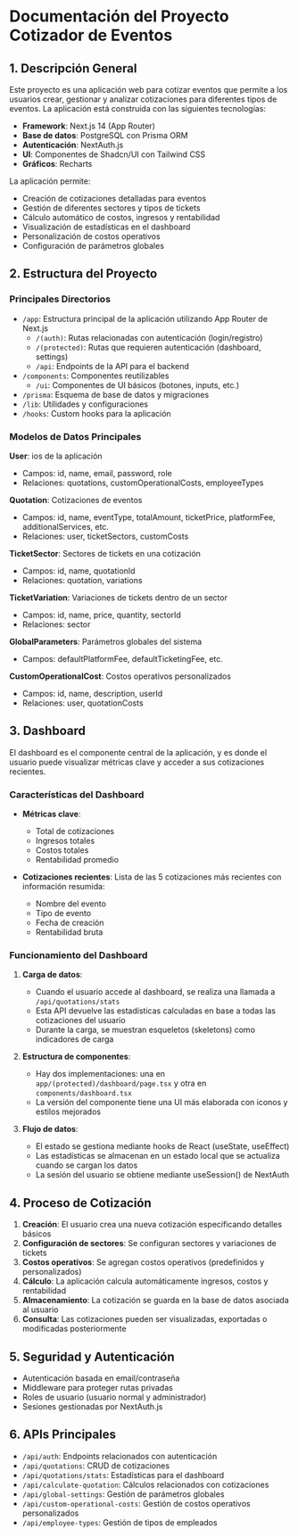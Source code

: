 # Documentación del Proyecto Cotizador de Eventos

## 1. Descripción General

Este proyecto es una aplicación web para cotizar eventos que permite a los usuarios crear, gestionar y analizar cotizaciones para diferentes tipos de eventos. La aplicación está construida con las siguientes tecnologías:

- **Framework**: Next.js 14 (App Router)
- **Base de datos**: PostgreSQL con Prisma ORM
- **Autenticación**: NextAuth.js
- **UI**: Componentes de Shadcn/UI con Tailwind CSS
- **Gráficos**: Recharts

La aplicación permite:
- Creación de cotizaciones detalladas para eventos
- Gestión de diferentes sectores y tipos de tickets
- Cálculo automático de costos, ingresos y rentabilidad
- Visualización de estadísticas en el dashboard
- Personalización de costos operativos
- Configuración de parámetros globales

## 2. Estructura del Proyecto

### Principales Directorios

- `/app`: Estructura principal de la aplicación utilizando App Router de Next.js
  - `/(auth)`: Rutas relacionadas con autenticación (login/registro)
  - `/(protected)`: Rutas que requieren autenticación (dashboard, settings)
  - `/api`: Endpoints de la API para el backend
- `/components`: Componentes reutilizables
  - `/ui`: Componentes de UI básicos (botones, inputs, etc.)
- `/prisma`: Esquema de base de datos y migraciones
- `/lib`: Utilidades y configuraciones
- `/hooks`: Custom hooks para la aplicación

### Modelos de Datos Principales

**User**: ios de la aplicación
- Campos: id, name, email, password, role
- Relaciones: quotations, customOperationalCosts, employeeTypes

**Quotation**: Cotizaciones de eventos
- Campos: id, name, eventType, totalAmount, ticketPrice, platformFee, additionalServices, etc.
- Relaciones: user, ticketSectors, customCosts

**TicketSector**: Sectores de tickets en una cotización
- Campos: id, name, quotationId
- Relaciones: quotation, variations

**TicketVariation**: Variaciones de tickets dentro de un sector
- Campos: id, name, price, quantity, sectorId
- Relaciones: sector

**GlobalParameters**: Parámetros globales del sistema
- Campos: defaultPlatformFee, defaultTicketingFee, etc.

**CustomOperationalCost**: Costos operativos personalizados
- Campos: id, name, description, userId
- Relaciones: user, quotationCosts

## 3. Dashboard

El dashboard es el componente central de la aplicación, y es donde el usuario puede visualizar métricas clave y acceder a sus cotizaciones recientes.

### Características del Dashboard

- **Métricas clave**: 
  - Total de cotizaciones
  - Ingresos totales
  - Costos totales
  - Rentabilidad promedio

- **Cotizaciones recientes**: Lista de las 5 cotizaciones más recientes con información resumida:
  - Nombre del evento
  - Tipo de evento
  - Fecha de creación
  - Rentabilidad bruta

### Funcionamiento del Dashboard

1. **Carga de datos**: 
   - Cuando el usuario accede al dashboard, se realiza una llamada a `/api/quotations/stats`
   - Esta API devuelve las estadísticas calculadas en base a todas las cotizaciones del usuario
   - Durante la carga, se muestran esqueletos (skeletons) como indicadores de carga

2. **Estructura de componentes**:
   - Hay dos implementaciones: una en `app/(protected)/dashboard/page.tsx` y otra en `components/dashboard.tsx`
   - La versión del componente tiene una UI más elaborada con iconos y estilos mejorados

3. **Flujo de datos**:
   - El estado se gestiona mediante hooks de React (useState, useEffect)
   - Las estadísticas se almacenan en un estado local que se actualiza cuando se cargan los datos
   - La sesión del usuario se obtiene mediante useSession() de NextAuth

## 4. Proceso de Cotización

1. **Creación**: El usuario crea una nueva cotización especificando detalles básicos
2. **Configuración de sectores**: Se configuran sectores y variaciones de tickets
3. **Costos operativos**: Se agregan costos operativos (predefinidos y personalizados)
4. **Cálculo**: La aplicación calcula automáticamente ingresos, costos y rentabilidad
5. **Almacenamiento**: La cotización se guarda en la base de datos asociada al usuario
6. **Consulta**: Las cotizaciones pueden ser visualizadas, exportadas o modificadas posteriormente

## 5. Seguridad y Autenticación

- Autenticación basada en email/contraseña
- Middleware para proteger rutas privadas
- Roles de usuario (usuario normal y administrador)
- Sesiones gestionadas por NextAuth.js

## 6. APIs Principales

- `/api/auth`: Endpoints relacionados con autenticación
- `/api/quotations`: CRUD de cotizaciones
- `/api/quotations/stats`: Estadísticas para el dashboard
- `/api/calculate-quotation`: Cálculos relacionados con cotizaciones
- `/api/global-settings`: Gestión de parámetros globales
- `/api/custom-operational-costs`: Gestión de costos operativos personalizados
- `/api/employee-types`: Gestión de tipos de empleados 